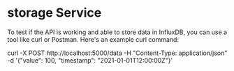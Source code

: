 # storage Service

To test if the API is working and able to store data in InfluxDB, you can use a tool like curl or Postman. Here's an example curl command:

curl -X POST http://localhost:5000/data -H "Content-Type: application/json" -d '{"value": 100, "timestamp": "2021-01-01T12:00:00Z"}'
